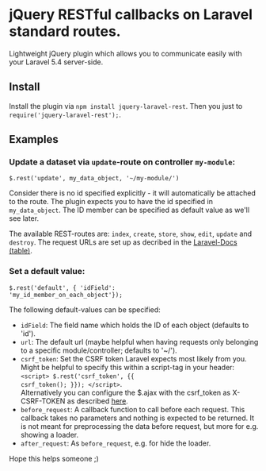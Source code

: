# jQuery RESTful callbacks on Laravel standard routes.

Lightweight jQuery plugin which allows you to communicate easily with your Laravel 5.4 server-side.

## Install
Install the plugin via <code>npm install jquery-laravel-rest</code>. Then you just to <code>require('jquery-laravel-rest');</code>.

## Examples

### Update a dataset via <code>update</code>-route on controller <code>my-module</code>:
<code>$.rest('update', my_data_object, '~/my-module/')</code>

Consider there is no id specified explicitly - it will automatically be attached to the route. The plugin expects you to have the id specified in <code>my_data_object</code>. The ID member can be specified as default value as we'll see later.

The available REST-routes are: <code>index</code>, <code>create</code>, <code>store</code>, <code>show</code>, <code>edit</code>, <code>update</code> and <code>destroy</code>. The request URLs are set up as decribed in the <a href="https://laravel.com/docs/5.4/controllers#resource-controllers">Laravel-Docs (table)</a>.

### Set a default value:
<code>$.rest('default', { 'idField': 'my_id_member_on_each_object'});</code>

The following default-values can be specified:
* <code>idField</code>: The field name which holds the ID of each object (defaults to 'id').
* <code>url</code>: The default url (maybe helpful when having requests only belonging to a specific module/controller; defaults to '~/').
* <code>csrf_token</code>: Set the CSRF token Laravel expects most likely from you. Might be helpful to specify this within a script-tag in your header:<br/>
	<code>&lt;script&gt; $.rest('csrf_token', {{ csrf_token(); }}); &lt;/script&gt;</code>.<br/>
	Alternatively you can configure the $.ajax with the csrf_token as X-CSRF-TOKEN as described <a href="https://laravel.com/docs/5.4/csrf#csrf-x-csrf-token">here</a>.
* <code>before_request</code>: A callback function to call before each request. This callback takes no parameters and nothing is expected to be returned. It is not meant for preprocessing the data before request, but more for e.g. showing a loader.
* <code>after_request</code>: As <code>before_request</code>, e.g. for hide the loader.

Hope this helps someone ;)